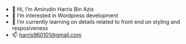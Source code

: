 - 👋 Hi, I’m Amirudin Harris Bin Azis
- 👀 I’m interested in Wordpress development
- 🌱 I’m currently learning on details related to front end on styling and resposiveness
- 📫 harris960101@gmail.com

<!---
ammeerazis/ammeerazis is a ✨ special ✨ repository because its `README.md` (this file) appears on your GitHub profile.
You can click the Preview link to take a look at your changes.
--->
